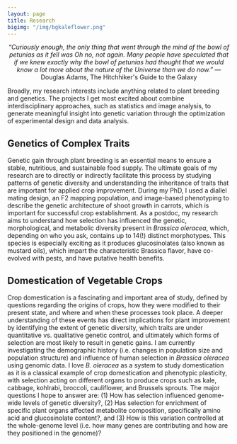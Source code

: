 ```yaml
---
layout: page
title: Research
bigimg: "/img/bgkaleflower.png"
---
```


<center><i>“Curiously enough, the only thing that went through the mind of the bowl of petunias as it fell was Oh no, not again. Many people have speculated that if we knew exactly why the bowl of petunias had thought that we would know a lot more about the nature of the Universe than we do now.” </i> ― Douglas Adams, The Hitchhiker's Guide to the Galaxy</center>  

Broadly, my research interests include anything related to plant breeding and genetics. The projects I get most excited about combine interdisciplinary approaches, such as statistics and image analysis, to generate meaningful insight into genetic variation through the optimization of experimental design and data analysis.

## Genetics of Complex Traits
Genetic gain through plant breeding is an essential means to ensure a stable, nutritious, and sustainable food supply. The ultimate goals of my research are to directly or indirectly facilitate this process by studying patterns of genetic diversity and understanding the inheritance of traits that are important for applied crop improvement. During my PhD, I used a diallel mating design, an F2 mapping population, and image-based phenotyping to describe the genetic architecture of shoot growth in carrots, which is important for successful crop establishment. As a postdoc, my research aims to understand how selection has influenced the genetic, morphological, and metabolic diversity present in <i>Brassica oleracea</i>, which, depending on who you ask, contains up to 14(!) distinct morphotypes. This species is especially exciting as it produces glucosinolates (also known as mustard oils), which impart the characteristic Brassica flavor, have co-evolved with pests, and have putative health benefits. 

## Domestication of Vegetable Crops 
Crop domestication is a fascinating and important area of study, defined by questions regarding the origins of crops, how they were modified to their present state, and where and when these processes took place. A deeper understanding of these events has direct implications for plant improvement by identifying the extent of genetic diversity, which traits are under quantitative vs. qualitative genetic control, and ultimately which forms of selection are most likely to result in genetic gains. I am currently investigating the demographic history (i.e. changes in population size and population structure) and influence of human selection in <i>Brassica oleracea</i> using genomic data. I love <i>B. oleracea</i> as a system to study domestication as it is a classical example of crop domestication and phenotypic plasticity, with selection acting on different organs to produce crops such as kale, cabbage, kohlrabi, broccoli, cauliflower, and Brussels sprouts. The major questions I hope to answer are: (1) How has selection influenced genome-wide levels of genetic diversity?, (2) Has selection for enrichment of specific plant organs affected metabolite composition, specifically amino acid and glucosinolate content?, and (3) How is this variation controlled at the whole-genome level (i.e. how many genes are contributing and how are they positioned in the genome)? 
